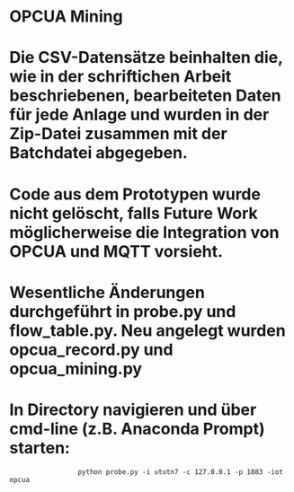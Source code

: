# OPCUA Mining
# Die CSV-Datensätze beinhalten die, wie in der schriftichen Arbeit beschriebenen, bearbeiteten Daten für jede Anlage und wurden in der Zip-Datei zusammen mit der Batchdatei abgegeben.
# Code aus dem Prototypen wurde nicht gelöscht, falls Future Work möglicherweise die Integration von OPCUA und MQTT vorsieht.
# Wesentliche Änderungen durchgeführt in probe.py und flow_table.py. Neu angelegt wurden opcua_record.py und opcua_mining.py
# In Directory navigieren und über cmd-line (z.B. Anaconda Prompt) starten:
					 python probe.py -i ututn7 -c 127.0.0.1 -p 1883 -iot opcua

